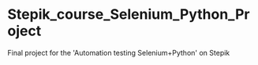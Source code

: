 # Stepik_course_Selenium_Python_Project
Final project for the 'Automation testing Selenium+Python' on Stepik
